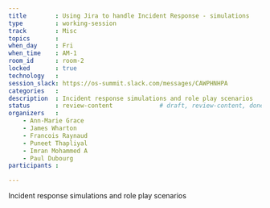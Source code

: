 ```yaml
---
title        : Using Jira to handle Incident Response - simulations
type         : working-session
track        : Misc
topics       :
when_day     : Fri
when_time    : AM-1
room_id      : room-2
locked       : true
technology   :
session_slack: https://os-summit.slack.com/messages/CAWPHNHPA
categories   :
description  : Incident response simulations and role play scenarios
status       : review-content             # draft, review-content, done
organizers   :
    - Ann-Marie Grace
    - James Wharton
    - Francois Raynaud
    - Puneet Thapliyal
    - Imran Mohammed A
    - Paul Dubourg
participants :

---
```


Incident response simulations and role play scenarios

